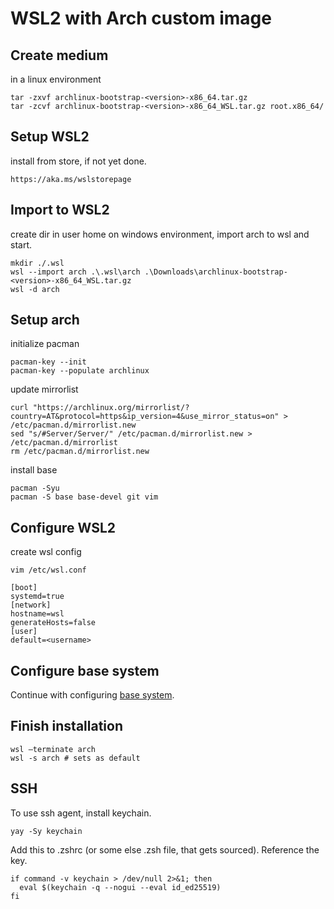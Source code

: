 <!-- markdownlint-disable MD013 -->
<!-- markdownlint-disable MD033 -->
<!-- markdownlint-disable MD046 -->

# WSL2 with Arch custom image

## Create medium

in a linux environment

```shell
tar -zxvf archlinux-bootstrap-<version>-x86_64.tar.gz
tar -zcvf archlinux-bootstrap-<version>-x86_64_WSL.tar.gz root.x86_64/
```

## Setup WSL2

install from store, if not yet done.

```shell
https://aka.ms/wslstorepage
```

## Import to WSL2

create dir in user home on windows environment, import arch to wsl and start.

```shell
mkdir ./.wsl
wsl --import arch .\.wsl\arch .\Downloads\archlinux-bootstrap-<version>-x86_64_WSL.tar.gz
wsl -d arch
```

## Setup arch

initialize pacman

```shell
pacman-key --init
pacman-key --populate archlinux
```

update mirrorlist

```shell
curl "https://archlinux.org/mirrorlist/?country=AT&protocol=https&ip_version=4&use_mirror_status=on" > /etc/pacman.d/mirrorlist.new
sed "s/#Server/Server/" /etc/pacman.d/mirrorlist.new > /etc/pacman.d/mirrorlist
rm /etc/pacman.d/mirrorlist.new
```

install base

```shell
pacman -Syu
pacman -S base base-devel git vim
```

## Configure WSL2

create wsl config

```shell
vim /etc/wsl.conf
```

```shell
[boot]
systemd=true
[network]
hostname=wsl
generateHosts=false
[user]
default=<username>
```

## Configure base system

Continue with configuring [base system](installation.md#configure-base-system).

## Finish installation

```shell
wsl —terminate arch
wsl -s arch # sets as default
```

## SSH

To use ssh agent, install keychain.

```shell
yay -Sy keychain
```

Add this to .zshrc (or some else .zsh file, that gets sourced). Reference the key.

```shell
if command -v keychain > /dev/null 2>&1; then
  eval $(keychain -q --nogui --eval id_ed25519)
fi
```
